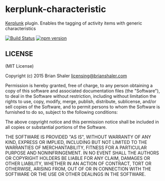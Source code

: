 # kerplunk-characteristic

[Kerplunk](https://github.com/brianshaler/kerplunk) plugin. Enables the tagging of activity items with generic characteristics

[![Build Status](https://travis-ci.org/brianshaler/kerplunk-characteristic.svg)](https://travis-ci.org/brianshaler/kerplunk-characteristic)
[![npm version](https://img.shields.io/npm/v/kerplunk-characteristic.svg)](https://www.npmjs.com/package/kerplunk-characteristic)

## LICENSE

(MIT License)

Copyright (c) 2015 Brian Shaler <licensing@brianshaler.com>

Permission is hereby granted, free of charge, to any person obtaining
a copy of this software and associated documentation files (the
"Software"), to deal in the Software without restriction, including
without limitation the rights to use, copy, modify, merge, publish,
distribute, sublicense, and/or sell copies of the Software, and to
permit persons to whom the Software is furnished to do so, subject to
the following conditions:

The above copyright notice and this permission notice shall be
included in all copies or substantial portions of the Software.

THE SOFTWARE IS PROVIDED "AS IS", WITHOUT WARRANTY OF ANY KIND,
EXPRESS OR IMPLIED, INCLUDING BUT NOT LIMITED TO THE WARRANTIES OF
MERCHANTABILITY, FITNESS FOR A PARTICULAR PURPOSE AND
NONINFRINGEMENT. IN NO EVENT SHALL THE AUTHORS OR COPYRIGHT HOLDERS BE
LIABLE FOR ANY CLAIM, DAMAGES OR OTHER LIABILITY, WHETHER IN AN ACTION
OF CONTRACT, TORT OR OTHERWISE, ARISING FROM, OUT OF OR IN CONNECTION
WITH THE SOFTWARE OR THE USE OR OTHER DEALINGS IN THE SOFTWARE.
